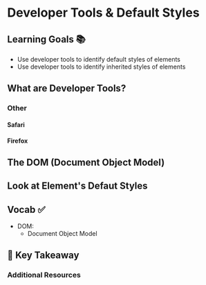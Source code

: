 # Developer Tools & Default Styles


## Learning Goals 📚
- Use developer tools to identify default styles of elements
- Use developer tools to identify inherited styles of elements

## What are Developer Tools?


  ### Other
  #### Safari

  #### Firefox


## The DOM (Document Object Model)

## Look at Element's Defaut Styles


## Vocab ✅
  - DOM:
    - Document Object Model


## 🔑 Key Takeaway


### Additional Resources
